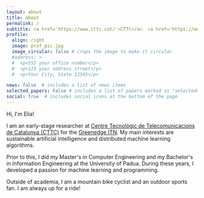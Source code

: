 ```yaml
---
layout: about
title: about
permalink: /
subtitle: <a href='https://www.cttc.cat/'>CTTC</a>. <a href='https://www.upc.edu/en?set_language=en'>UPC</a>. Castelldefels, Spain. 
profile:
  align: right
  image: prof_pic.jpg
  image_circular: false # crops the image to make it circular
  #address: >
  #  <p>555 your office number</p>
  #  <p>123 your address street</p>
  #  <p>Your City, State 12345</p>

news: false  # includes a list of news items
selected_papers: False # includes a list of papers marked as "selected={true}"
social: true  # includes social icons at the bottom of the page
---
```


Hi, I'm Elia! 

I am an early-stage researcher at <a href='https://www.cttc.cat/'> Centre Tecnològic de Telecomunicacions de Catalunya (CTTC)</a> for the <a href='https://greenedge-itn.eu/'>Greenedge ITN</a>. My main interests are sustainable artificial intelligence and distributed machine learning algorithms.

Prior to this, I did my Master's in Computer Engineering and my Bachelor's in Information Engineering at the University of Padua. During these years, I developed a passion for machine learning and programming.

Outside of academia, I am a mountain bike cyclist and an outdoor sports fan. I am always up for a ride! 